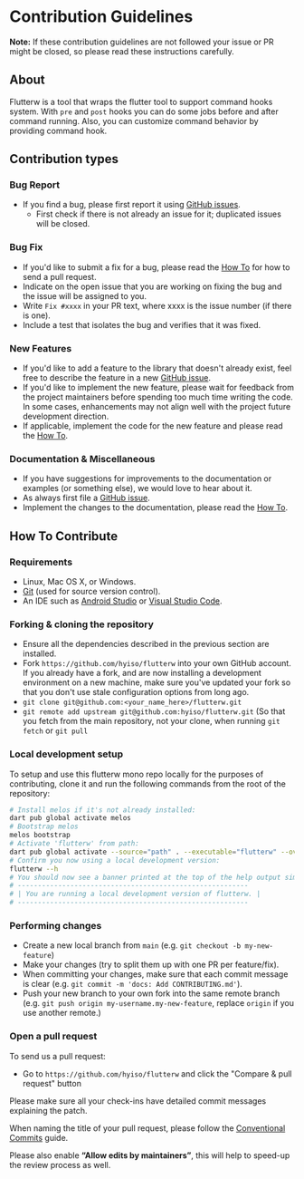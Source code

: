 # Contribution Guidelines

**Note:** If these contribution guidelines are not followed your issue or PR might be closed, so
please read these instructions carefully.


## About

Flutterw is a tool that wraps the flutter tool to support command hooks system.
With `pre` and `post` hooks you can do some jobs before and after command running.
Also, you can customize command behavior by providing command hook.

## Contribution types

### Bug Report

- If you find a bug, please first report it using [GitHub issues](https://github.com/hyiso/flutterw/issues/new?assignees=&labels=bug%2Ctriage&template=bug_report.yml&title=).
  - First check if there is not already an issue for it; duplicated issues will be closed.

### Bug Fix

- If you'd like to submit a fix for a bug, please read the [How To](#how-to-contribute) for how to send a pull request.
- Indicate on the open issue that you are working on fixing the bug and the issue will be assigned to you.
- Write `Fix #xxxx` in your PR text, where xxxx is the issue number (if there is one).
- Include a test that isolates the bug and verifies that it was fixed.

### New Features

- If you'd like to add a feature to the library that doesn't already exist, feel free to describe the feature in a new [GitHub issue](https://github.com/hyiso/flutterw/issues/new?assignees=&labels=enhancement&template=feature_request.yml&title=).
- If you'd like to implement the new feature, please wait for feedback from the project maintainers before spending too much time writing the code. In some cases, enhancements may not align well with the project future development direction.
- If applicable, implement the code for the new feature and please read the [How To](#how-to-contribute).

### Documentation & Miscellaneous

- If you have suggestions for improvements to the documentation or examples (or something else), we would love to hear about it.
- As always first file a [GitHub issue](https://github.com/hyiso/flutterw/issues/new).
- Implement the changes to the documentation, please read the [How To](#how-to-contribute).

## How To Contribute

### Requirements

- Linux, Mac OS X, or Windows.
- [Git](https://git-scm.com) (used for source version control).
- An IDE such as [Android Studio](https://developer.android.com/studio) or [Visual Studio Code](https://code.visualstudio.com/).

### Forking & cloning the repository

- Ensure all the dependencies described in the previous section are installed.
- Fork `https://github.com/hyiso/flutterw` into your own GitHub account. If
  you already have a fork, and are now installing a development environment on
  a new machine, make sure you've updated your fork so that you don't use stale
  configuration options from long ago.
- `git clone git@github.com:<your_name_here>/flutterw.git`
- `git remote add upstream git@github.com:hyiso/flutterw.git` (So that you
  fetch from the main repository, not your clone, when running `git fetch` or `git pull`

### Local development setup

To setup and use this flutterw mono repo locally for the purposes of contributing, clone it and run the following commands from the root of the repository:

```bash
# Install melos if it's not already installed:
dart pub global activate melos
# Bootstrap melos
melos bootstrap
# Activate 'flutterw' from path:
dart pub global activate --source="path" . --executable="flutterw" --overwrite
# Confirm you now using a local development version:
flutterw --h
# You should now see a banner printed at the top of the help output similar to:
# ---------------------------------------------------------
# | You are running a local development version of flutterw. |
# ---------------------------------------------------------
```

### Performing changes

- Create a new local branch from `main` (e.g. `git checkout -b my-new-feature`)
- Make your changes (try to split them up with one PR per feature/fix).
- When committing your changes, make sure that each commit message is clear
 (e.g. `git commit -m 'docs: Add CONTRIBUTING.md'`).
- Push your new branch to your own fork into the same remote branch
 (e.g. `git push origin my-username.my-new-feature`, replace `origin` if you use another remote.)

### Open a pull request

To send us a pull request:

- Go to `https://github.com/hyiso/flutterw` and click the
  "Compare & pull request" button

Please make sure all your check-ins have detailed commit messages explaining the patch.

When naming the title of your pull request, please follow the [Conventional Commits](https://www.conventionalcommits.org/en/v1.0.0-beta.4/)
guide. 

Please also enable **“Allow edits by maintainers”**, this will help to speed-up the review
process as well.
